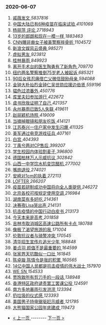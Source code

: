 ### 2020-06-07 
1. [ 戚薇发文 ](https://s.weibo.com/weibo?q=%23%E6%88%9A%E8%96%87%E5%8F%91%E6%96%87%23&Refer=top) *5837816*
1. [ 中国大陆已有6种疫苗在临床试验 ](https://s.weibo.com/weibo?q=%E4%B8%AD%E5%9B%BD%E5%A4%A7%E9%99%86%E5%B7%B2%E6%9C%896%E7%A7%8D%E7%96%AB%E8%8B%97%E5%9C%A8%E4%B8%B4%E5%BA%8A%E8%AF%95%E9%AA%8C&Refer=top) *4101069*
1. [ 杨丽萍 评论 ](https://s.weibo.com/weibo?q=%E6%9D%A8%E4%B8%BD%E8%90%8D%20%E8%AF%84%E8%AE%BA&Refer=top) *2718943*
1. [ 13岁的郎朗和现在一模一样 ](https://s.weibo.com/weibo?q=%2313%E5%B2%81%E7%9A%84%E9%83%8E%E6%9C%97%E5%92%8C%E7%8E%B0%E5%9C%A8%E4%B8%80%E6%A8%A1%E4%B8%80%E6%A0%B7%23&Refer=top) *1883463*
1. [ CNN曝非裔女子被美警察摔骨折 ](https://s.weibo.com/weibo?q=%23CNN%E6%9B%9D%E9%9D%9E%E8%A3%94%E5%A5%B3%E5%AD%90%E8%A2%AB%E7%BE%8E%E8%AD%A6%E5%AF%9F%E6%91%94%E9%AA%A8%E6%8A%98%23&Refer=top) *1104572*
1. [ 新浪文娱风云盛典 ](https://s.weibo.com/weibo?q=%23%E6%96%B0%E6%B5%AA%E6%96%87%E5%A8%B1%E9%A3%8E%E4%BA%91%E7%9B%9B%E5%85%B8%23&Refer=top) *985271*
1. [ 虚拟男友 ](https://s.weibo.com/weibo?q=%E8%99%9A%E6%8B%9F%E7%94%B7%E5%8F%8B&Refer=top) *923812*
1. [ 桂林暴雨 ](https://s.weibo.com/weibo?q=%E6%A1%82%E6%9E%97%E6%9A%B4%E9%9B%A8&Refer=top) *849923*
1. [ 离开手术台的医生陶勇有了新角色 ](https://s.weibo.com/weibo?q=%23%E7%A6%BB%E5%BC%80%E6%89%8B%E6%9C%AF%E5%8F%B0%E7%9A%84%E5%8C%BB%E7%94%9F%E9%99%B6%E5%8B%87%E6%9C%89%E4%BA%86%E6%96%B0%E8%A7%92%E8%89%B2%23&Refer=top) *709770*
1. [ 纽约两名警察推倒75岁老人被起诉 ](https://s.weibo.com/weibo?q=%23%E7%BA%BD%E7%BA%A6%E4%B8%A4%E5%90%8D%E8%AD%A6%E5%AF%9F%E6%8E%A8%E5%80%9275%E5%B2%81%E8%80%81%E4%BA%BA%E8%A2%AB%E8%B5%B7%E8%AF%89%23&Refer=top) *685321*
1. [ 90后女孩忍痛借亡父微信鼓励母亲 ](https://s.weibo.com/weibo?q=%2390%E5%90%8E%E5%A5%B3%E5%AD%A9%E5%BF%8D%E7%97%9B%E5%80%9F%E4%BA%A1%E7%88%B6%E5%BE%AE%E4%BF%A1%E9%BC%93%E5%8A%B1%E6%AF%8D%E4%BA%B2%23&Refer=top) *594088*
1. [ 金钟大朴灿烈金钟仁吴世勋应援边伯贤 ](https://s.weibo.com/weibo?q=%23%E9%87%91%E9%92%9F%E5%A4%A7%E6%9C%B4%E7%81%BF%E7%83%88%E9%87%91%E9%92%9F%E4%BB%81%E5%90%B4%E4%B8%96%E5%8B%8B%E5%BA%94%E6%8F%B4%E8%BE%B9%E4%BC%AF%E8%B4%A4%23&Refer=top) *559196*
1. [ 韫色过浓番外 ](https://s.weibo.com/weibo?q=%23%E9%9F%AB%E8%89%B2%E8%BF%87%E6%B5%93%E7%95%AA%E5%A4%96%23&Refer=top) *450776*
1. [ 库里夫妇参加游行 ](https://s.weibo.com/weibo?q=%23%E5%BA%93%E9%87%8C%E5%A4%AB%E5%A6%87%E5%8F%82%E5%8A%A0%E6%B8%B8%E8%A1%8C%23&Refer=top) *422672*
1. [ 虞书欣我证明了自己 ](https://s.weibo.com/weibo?q=%23%E8%99%9E%E4%B9%A6%E6%AC%A3%E6%88%91%E8%AF%81%E6%98%8E%E4%BA%86%E8%87%AA%E5%B7%B1%23&Refer=top) *421357*
1. [ 永州暴雨已致5人失联 ](https://s.weibo.com/weibo?q=%23%E6%B0%B8%E5%B7%9E%E6%9A%B4%E9%9B%A8%E5%B7%B2%E8%87%B45%E4%BA%BA%E5%A4%B1%E8%81%94%23&Refer=top) *419611*
1. [ 赵丽颖机场照 ](https://s.weibo.com/weibo?q=%23%E8%B5%B5%E4%B8%BD%E9%A2%96%E6%9C%BA%E5%9C%BA%E7%85%A7%23&Refer=top) *419009*
1. [ 当摘掉眼镜和朋友吃饭 ](https://s.weibo.com/weibo?q=%23%E5%BD%93%E6%91%98%E6%8E%89%E7%9C%BC%E9%95%9C%E5%92%8C%E6%9C%8B%E5%8F%8B%E5%90%83%E9%A5%AD%23&Refer=top) *414121*
1. [ 江苏泰兴一住户家中发生闪爆 ](https://s.weibo.com/weibo?q=%E6%B1%9F%E8%8B%8F%E6%B3%B0%E5%85%B4%E4%B8%80%E4%BD%8F%E6%88%B7%E5%AE%B6%E4%B8%AD%E5%8F%91%E7%94%9F%E9%97%AA%E7%88%86&Refer=top) *411325*
1. [ 美军通过电竞游戏征兵 ](https://s.weibo.com/weibo?q=%23%E7%BE%8E%E5%86%9B%E9%80%9A%E8%BF%87%E7%94%B5%E7%AB%9E%E6%B8%B8%E6%88%8F%E5%BE%81%E5%85%B5%23&Refer=top) *407161*
1. [ 白宫 ](https://s.weibo.com/weibo?q=%E7%99%BD%E5%AE%AB&Refer=top) *404393*
1. [ 丁禹兮两对CP售后 ](https://s.weibo.com/weibo?q=%E4%B8%81%E7%A6%B9%E5%85%AE%E4%B8%A4%E5%AF%B9CP%E5%94%AE%E5%90%8E&Refer=top) *399207*
1. [ 学生校园内体验割麦子 ](https://s.weibo.com/weibo?q=%E5%AD%A6%E7%94%9F%E6%A0%A1%E5%9B%AD%E5%86%85%E4%BD%93%E9%AA%8C%E5%89%B2%E9%BA%A6%E5%AD%90&Refer=top) *396800*
1. [ 德国柏林万人示威抗议 ](https://s.weibo.com/weibo?q=%23%E5%BE%B7%E5%9B%BD%E6%9F%8F%E6%9E%97%E4%B8%87%E4%BA%BA%E7%A4%BA%E5%A8%81%E6%8A%97%E8%AE%AE%23&Refer=top) *302842*
1. [ 山西一中学饮水机变饮醋机 ](https://s.weibo.com/weibo?q=%23%E5%B1%B1%E8%A5%BF%E4%B8%80%E4%B8%AD%E5%AD%A6%E9%A5%AE%E6%B0%B4%E6%9C%BA%E5%8F%98%E9%A5%AE%E9%86%8B%E6%9C%BA%23&Refer=top) *277002*
1. [ 嘴炮退役 ](https://s.weibo.com/weibo?q=%E5%98%B4%E7%82%AE%E9%80%80%E5%BD%B9&Refer=top) *274021*
1. [ 安崎对1cm的执着 ](https://s.weibo.com/weibo?q=%23%E5%AE%89%E5%B4%8E%E5%AF%B91cm%E7%9A%84%E6%89%A7%E7%9D%80%23&Refer=top) *272113*
1. [ LOFTER ](https://s.weibo.com/weibo?q=LOFTER&Refer=top) *266207*
1. [ 疫苗若研制成功中国将向全人类提供 ](https://s.weibo.com/weibo?q=%23%E7%96%AB%E8%8B%97%E8%8B%A5%E7%A0%94%E5%88%B6%E6%88%90%E5%8A%9F%E4%B8%AD%E5%9B%BD%E5%B0%86%E5%90%91%E5%85%A8%E4%BA%BA%E7%B1%BB%E6%8F%90%E4%BE%9B%23&Refer=top) *246272*
1. [ 北京各校可按规定使用空调 ](https://s.weibo.com/weibo?q=%E5%8C%97%E4%BA%AC%E5%90%84%E6%A0%A1%E5%8F%AF%E6%8C%89%E8%A7%84%E5%AE%9A%E4%BD%BF%E7%94%A8%E7%A9%BA%E8%B0%83&Refer=top) *216984*
1. [ 湖南菜有多好吃 ](https://s.weibo.com/weibo?q=%23%E6%B9%96%E5%8D%97%E8%8F%9C%E6%9C%89%E5%A4%9A%E5%A5%BD%E5%90%83%23&Refer=top) *214361*
1. [ 决赛夜Lisa哭出声 ](https://s.weibo.com/weibo?q=%23%E5%86%B3%E8%B5%9B%E5%A4%9CLisa%E5%93%AD%E5%87%BA%E5%A3%B0%23&Refer=top) *214131*
1. [ 抗击疫情的中国行动白皮书 ](https://s.weibo.com/weibo?q=%23%E6%8A%97%E5%87%BB%E7%96%AB%E6%83%85%E7%9A%84%E4%B8%AD%E5%9B%BD%E8%A1%8C%E5%8A%A8%E7%99%BD%E7%9A%AE%E4%B9%A6%23&Refer=top) *213173*
1. [ 今天本来是高考 ](https://s.weibo.com/weibo?q=%23%E4%BB%8A%E5%A4%A9%E6%9C%AC%E6%9D%A5%E6%98%AF%E9%AB%98%E8%80%83%23&Refer=top) *201858*
1. [ 吉林市取消城区高速公路所有卡点 ](https://s.weibo.com/weibo?q=%E5%90%89%E6%9E%97%E5%B8%82%E5%8F%96%E6%B6%88%E5%9F%8E%E5%8C%BA%E9%AB%98%E9%80%9F%E5%85%AC%E8%B7%AF%E6%89%80%E6%9C%89%E5%8D%A1%E7%82%B9&Refer=top) *180788*
1. [ 像极了渴望旅游的我 ](https://s.weibo.com/weibo?q=%23%E5%83%8F%E6%9E%81%E4%BA%86%E6%B8%B4%E6%9C%9B%E6%97%85%E6%B8%B8%E7%9A%84%E6%88%91%23&Refer=top) *171004*
1. [ 伦敦抗议者与骑警冲突 ](https://s.weibo.com/weibo?q=%E4%BC%A6%E6%95%A6%E6%8A%97%E8%AE%AE%E8%80%85%E4%B8%8E%E9%AA%91%E8%AD%A6%E5%86%B2%E7%AA%81&Refer=top) *170545*
1. [ 清华招生宣传片追光少年 ](https://s.weibo.com/weibo?q=%E6%B8%85%E5%8D%8E%E6%8B%9B%E7%94%9F%E5%AE%A3%E4%BC%A0%E7%89%87%E8%BF%BD%E5%85%89%E5%B0%91%E5%B9%B4&Refer=top) *168848*
1. [ 姜贞羽 颜值不是最重要的 ](https://s.weibo.com/weibo?q=%E5%A7%9C%E8%B4%9E%E7%BE%BD%20%E9%A2%9C%E5%80%BC%E4%B8%8D%E6%98%AF%E6%9C%80%E9%87%8D%E8%A6%81%E7%9A%84&Refer=top) *164599*
1. [ 张家界天坑酷似一口灶 ](https://s.weibo.com/weibo?q=%E5%BC%A0%E5%AE%B6%E7%95%8C%E5%A4%A9%E5%9D%91%E9%85%B7%E4%BC%BC%E4%B8%80%E5%8F%A3%E7%81%B6&Refer=top) *161845*
1. [ 陈卓璇 陈情令是我的积累 ](https://s.weibo.com/weibo?q=%E9%99%88%E5%8D%93%E7%92%87%20%E9%99%88%E6%83%85%E4%BB%A4%E6%98%AF%E6%88%91%E7%9A%84%E7%A7%AF%E7%B4%AF&Refer=top) *160565*
1. [ 14亿中国人民都是抗击疫情的伟大战士 ](https://s.weibo.com/weibo?q=%2314%E4%BA%BF%E4%B8%AD%E5%9B%BD%E4%BA%BA%E6%B0%91%E9%83%BD%E6%98%AF%E6%8A%97%E5%87%BB%E7%96%AB%E6%83%85%E7%9A%84%E4%BC%9F%E5%A4%A7%E6%88%98%E5%A3%AB%23&Refer=top) *157970*
1. [ WE SN ](https://s.weibo.com/weibo?q=%23WE%20SN%23&Refer=top) *154533*
1. [ 贾玲致所有剪刀手的一段话 ](https://s.weibo.com/weibo?q=%23%E8%B4%BE%E7%8E%B2%E8%87%B4%E6%89%80%E6%9C%89%E5%89%AA%E5%88%80%E6%89%8B%E7%9A%84%E4%B8%80%E6%AE%B5%E8%AF%9D%23&Refer=top) *138948*
1. [ 香港特区政府谴责罢工罢课公投 ](https://s.weibo.com/weibo?q=%23%E9%A6%99%E6%B8%AF%E7%89%B9%E5%8C%BA%E6%94%BF%E5%BA%9C%E8%B0%B4%E8%B4%A3%E7%BD%A2%E5%B7%A5%E7%BD%A2%E8%AF%BE%E5%85%AC%E6%8A%95%23&Refer=top) *124591*
1. [ 南方多地暴雨引发洪涝 ](https://s.weibo.com/weibo?q=%23%E5%8D%97%E6%96%B9%E5%A4%9A%E5%9C%B0%E6%9A%B4%E9%9B%A8%E5%BC%95%E5%8F%91%E6%B4%AA%E6%B6%9D%23&Refer=top) *123394*
1. [ 扔垃圾的仪式感 ](https://s.weibo.com/weibo?q=%23%E6%89%94%E5%9E%83%E5%9C%BE%E7%9A%84%E4%BB%AA%E5%BC%8F%E6%84%9F%23&Refer=top) *123393*
1. [ 美国男子持电锯驱赶示威者 ](https://s.weibo.com/weibo?q=%E7%BE%8E%E5%9B%BD%E7%94%B7%E5%AD%90%E6%8C%81%E7%94%B5%E9%94%AF%E9%A9%B1%E8%B5%B6%E7%A4%BA%E5%A8%81%E8%80%85&Refer=top) *121795*
1. [ 大熊猫国家公园年底建成 ](https://s.weibo.com/weibo?q=%E5%A4%A7%E7%86%8A%E7%8C%AB%E5%9B%BD%E5%AE%B6%E5%85%AC%E5%9B%AD%E5%B9%B4%E5%BA%95%E5%BB%BA%E6%88%90&Refer=top) *119473* 

- [ < 上一页 ](https://github.com/able8/weibo-hot-record/blob/master/2020-06-06.md) -------- [ 下一页 > ](https://github.com/able8/weibo-hot-record/blob/master/2020-06-08.md)